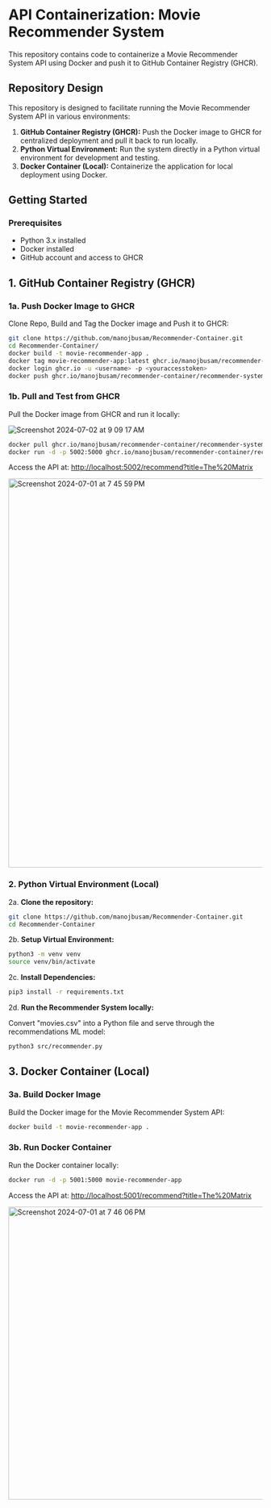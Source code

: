 # API Containerization: Movie Recommender System

This repository contains code to containerize a Movie Recommender System API using Docker and push it to GitHub Container Registry (GHCR).

## Repository Design

This repository is designed to facilitate running the Movie Recommender System API in various environments:
1. **GitHub Container Registry (GHCR):** Push the Docker image to GHCR for centralized deployment and pull it back to run locally.
2. **Python Virtual Environment:** Run the system directly in a Python virtual environment for development and testing.
3. **Docker Container (Local):** Containerize the application for local deployment using Docker.


## Getting Started

### Prerequisites

- Python 3.x installed
- Docker installed
- GitHub account and access to GHCR

## 1. GitHub Container Registry (GHCR)

### 1a. Push Docker Image to GHCR

Clone Repo, Build and Tag the Docker image and Push it to GHCR:

```bash
git clone https://github.com/manojbusam/Recommender-Container.git
cd Recommender-Container/
docker build -t movie-recommender-app .
docker tag movie-recommender-app:latest ghcr.io/manojbusam/recommender-container/recommender-system:latest
docker login ghcr.io -u <username> -p <youraccesstoken>
docker push ghcr.io/manojbusam/recommender-container/recommender-system:latest
```

### 1b. Pull and Test from GHCR

Pull the Docker image from GHCR and run it locally:

![Screenshot 2024-07-02 at 9 09 17 AM](https://github.com/manojbusam/Recommender-Container/assets/44409170/1f046e71-490b-430c-a246-dcae90b5933b)

```bash
docker pull ghcr.io/manojbusam/recommender-container/recommender-system:latest
docker run -d -p 5002:5000 ghcr.io/manojbusam/recommender-container/recommender-system:latest
```

Access the API at: [http://localhost:5002/recommend?title=The%20Matrix](http://localhost:5002/recommend?title=The%20Matrix)

<img width="772" alt="Screenshot 2024-07-01 at 7 45 59 PM" src="https://github.com/manojbusam/Recommender-Container/assets/44409170/ea7b9854-4895-4ae6-884a-79669d7b7351">

### 2. Python Virtual Environment  (Local)

2a. **Clone the repository:**

   ```bash
   git clone https://github.com/manojbusam/Recommender-Container.git
   cd Recommender-Container
   ```

2b. **Setup Virtual Environment:**

   ```bash
   python3 -m venv venv
   source venv/bin/activate
   ```

2c. **Install Dependencies:**

   ```bash
   pip3 install -r requirements.txt
   ```

2d. **Run the Recommender System locally:**

   Convert "movies.csv" into a Python file and serve through the recommendations ML model:

   ```bash
   python3 src/recommender.py
   ```

## 3. Docker Container (Local)

### 3a. Build Docker Image

Build the Docker image for the Movie Recommender System API:

```bash
docker build -t movie-recommender-app .
```

### 3b. Run Docker Container

Run the Docker container locally:

```bash
docker run -d -p 5001:5000 movie-recommender-app
```

Access the API at: [http://localhost:5001/recommend?title=The%20Matrix](http://localhost:5001/recommend?title=The%20Matrix)

<img width="581" alt="Screenshot 2024-07-01 at 7 46 06 PM" src="https://github.com/manojbusam/Recommender-Container/assets/44409170/d29f0a21-ec31-49de-b97b-3e66efd78e8a">




